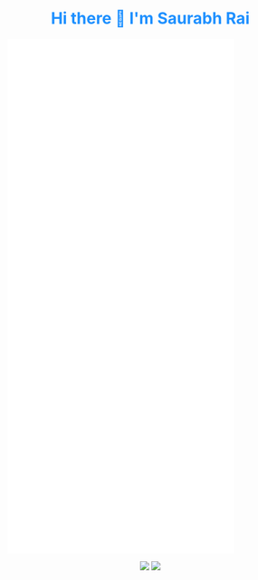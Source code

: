 <h1 align='center' style="color:DodgerBlue;"> Hi there 👋 I'm Saurabh Rai </h1>

<img align="center" src="/github-metrics.svg" alt="Metrics" width="400">

<p align="center">

<img width = 48% src = "https://github-readme-stats.vercel.app/api?username=srbhr&show_icons=true&theme=vision-friendly-dark&hide_border=true"/>
<img width = 48% src = "https://srbhr-github-stats.herokuapp.com?user=srbhr&theme=neon-dark&hide_border=true&date_format=M%20j%5B%2C%20Y%5D"/>
 
</p>

  <!--
**srbhr/srbhr** is a ✨ _special_ ✨ repository because its `README.md` (this file) appears on your GitHub profile.

Here are some ideas to get you started:

- 🔭 I’m currently working on ...
- 🌱 I’m currently learning ...
- 👯 I’m looking to collaborate on ...
- 🤔 I’m looking for help with ...
- 💬 Ask me about ...
- 📫 How to reach me: ...
- 😄 Pronouns: ...
- ⚡ Fun fact: ...
-->
